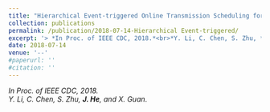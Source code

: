 ```yaml
---
title: "Hierarchical Event-triggered Online Transmission Scheduling for Wireless Control Systems."
collection: publications
permalink: /publication/2018-07-14-Hierarchical Event-triggered/
excerpt: '> *In Proc. of IEEE CDC, 2018.*<br>*Y. Li, C. Chen, S. Zhu, **J. He**, and X. Guan*.'
date: 2018-07-14
venue: '--'
#paperurl: ''
#citation: ''
---
```

*In Proc. of IEEE CDC, 2018.*  
*Y. Li, C. Chen, S. Zhu, **J. He**, and X. Guan*.
